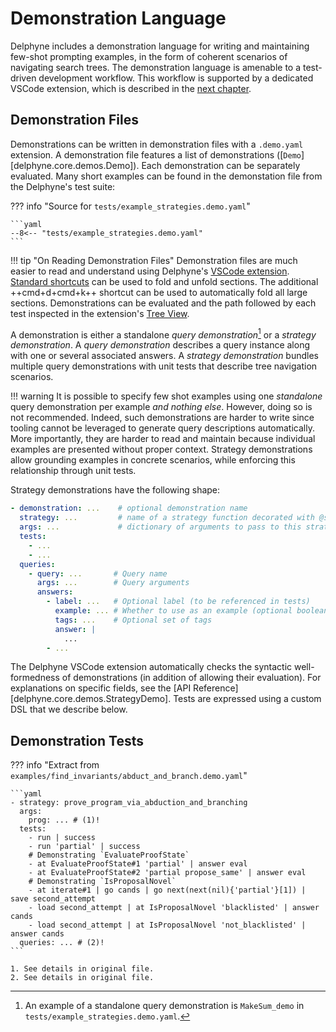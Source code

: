 # Demonstration Language

Delphyne includes a demonstration language for writing and maintaining few-shot prompting examples, in the form of coherent scenarios of navigating search trees. The demonstration language is amenable to a test-driven development workflow. This workflow is supported by a dedicated VSCode extension, which is described in the [next chapter](./extension.md).

## Demonstration Files

Demonstrations can be written in demonstration files with a `.demo.yaml` extension. A demonstration file features a list of demonstrations ([`Demo`][delphyne.core.demos.Demo]). Each demonstration can be separately evaluated. Many short examples can be found in the demonstation file from the Delphyne's test suite:


??? info "Source for `tests/example_strategies.demo.yaml`"

    ```yaml
    --8<-- "tests/example_strategies.demo.yaml"
    ```

!!! tip "On Reading Demonstration Files"
    Demonstration files are much easier to read and understand using Delphyne's [VSCode extension](./extension.md). [Standard shortcuts](https://code.visualstudio.com/docs/editing/codebasics#_folding) can be used to fold and unfold sections. The additional ++cmd+d+cmd+k++ shortcut can be used to automatically fold all large sections. Demonstrations can be evaluated and the path followed by each test inspected in the extension's [Tree View](./extension.md#navigating-trees).


A demonstration is either a standalone _query demonstration_[^standalone-ex] or a _strategy demonstration_. A _query demonstration_ describes a query instance along with one or several associated answers. A _strategy demonstration_ bundles multiple query demonstrations with unit tests that describe tree navigation scenarios.

[^standalone-ex]: An example of a standalone query demonstration is `MakeSum_demo` in `tests/example_strategies.demo.yaml`.

!!! warning
    It is possible to specify few shot examples using one _standalone_ query demonstration per example _and nothing else_. However, doing so is not recommended. Indeed, such demonstrations are harder to write since tooling cannot be leveraged to generate query descriptions automatically. More importantly, they are harder to read and maintain because individual examples are presented without proper context. Strategy demonstrations allow grounding examples in concrete scenarios, while enforcing this relationship through unit tests.

Strategy demonstrations have the following shape:

```yaml
- demonstration: ...    # optional demonstration name
  strategy: ...         # name of a strategy function decorated with @strategy
  args: ...             # dictionary of arguments to pass to this strategy
  tests:
    - ...
    - ...
  queries:
    - query: ...       # Query name
      args: ...        # Query arguments
      answers:
        - label: ...   # Optional label (to be referenced in tests)
          example: ... # Whether to use as an example (optional boolean) 
          tags: ...    # Optional set of tags
          answer: |
            ...
        - ...
```

The Delphyne VSCode extension automatically checks the syntactic well-formedness of demonstrations (in addition of allowing their evaluation). For explanations on specific fields, see the [API Reference][delphyne.core.demos.StrategyDemo]. Tests are expressed using a custom DSL that we describe below.

## Demonstration Tests
    
??? info "Extract from `examples/find_invariants/abduct_and_branch.demo.yaml`"

    ```yaml
    - strategy: prove_program_via_abduction_and_branching
      args:
        prog: ... # (1)!
      tests:
        - run | success
        - run 'partial' | success
        # Demonstrating `EvaluateProofState`
        - at EvaluateProofState#1 'partial' | answer eval
        - at EvaluateProofState#2 'partial propose_same' | answer eval
        # Demonstrating `IsProposalNovel`
        - at iterate#1 | go cands | go next(next(nil){'partial'}[1]) | save second_attempt
        - load second_attempt | at IsProposalNovel 'blacklisted' | answer cands
        - load second_attempt | at IsProposalNovel 'not_blacklisted' | answer cands
      queries: ... # (2)!
    ```

    1. See details in original file.
    2. See details in original file.